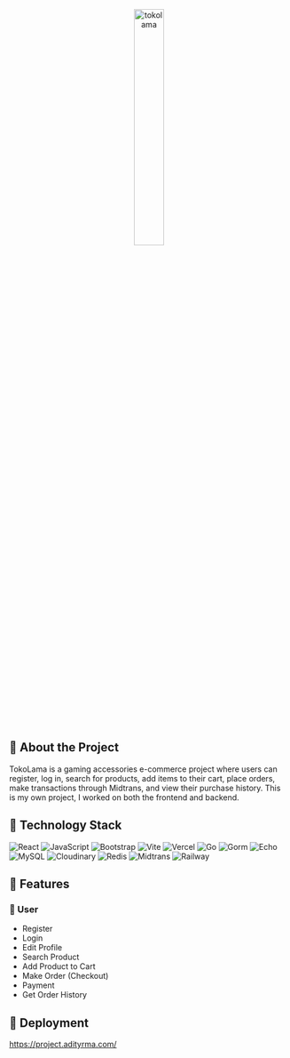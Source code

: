 <div align="center" width="100%">
    <img width="33%" src="https://res.cloudinary.com/dvehysudh/image/upload/ecommerce/Untitled-9_ybe1cy.svg" alt="tokolama">
</div>

## 📄 About the Project

TokoLama is a gaming accessories e-commerce project where users can register, log in, search for products, add items to their cart, place orders, make transactions through Midtrans, and view their purchase history. This is my own project, I worked on both the frontend and backend.

## 🚀 Technology Stack

![React](https://img.shields.io/badge/react-%2320232a.svg?style=for-the-badge&logo=react&logoColor=%2361DAFB)
![JavaScript](https://img.shields.io/badge/javascript-yellow.svg?style=for-the-badge&logo=javascript&logoColor=white)
![Bootstrap](https://img.shields.io/badge/bootstrap-%238312FA.svg?style=for-the-badge&logo=bootstrap&logoColor=white)
![Vite](https://img.shields.io/badge/vite-%23646CFF.svg?style=for-the-badge&logo=vite&logoColor=white)
![Vercel](https://img.shields.io/badge/vercel-%23000000.svg?style=for-the-badge&logo=vercel&logoColor=white)
![Go](https://img.shields.io/badge/go-blue.svg?style=for-the-badge&logo=go&logoColor=white)
![Gorm](https://img.shields.io/badge/gorm-blue.svg?style=for-the-badge&logo=gorm&logoColor=white)
![Echo](https://img.shields.io/badge/echo-blue.svg?style=for-the-badge&logo=echo&logoColor=white)
![MySQL](https://img.shields.io/badge/mysql-%2300758f.svg?style=for-the-badge&logo=mysql&logoColor=white)
![Cloudinary](https://img.shields.io/badge/cloudinary-%230D9AFF.svg?style=for-the-badge&logo=cloudinary&logoColor=white)
![Redis](https://img.shields.io/badge/redis-%23d82c20.svg?style=for-the-badge&logo=redis&logoColor=white)
![Midtrans](https://img.shields.io/badge/midtrans-blue.svg?style=for-the-badge&logo=midtrans&logoColor=white)
![Railway](https://img.shields.io/badge/railway-black.svg?style=for-the-badge&logo=railway&logoColor=white)

## 💎 Features

### 👤 User

- Register
- Login
- Edit Profile
- Search Product
- Add Product to Cart
- Make Order (Checkout)
- Payment
- Get Order History

## 🔗 Deployment

https://project.adityrma.com/
